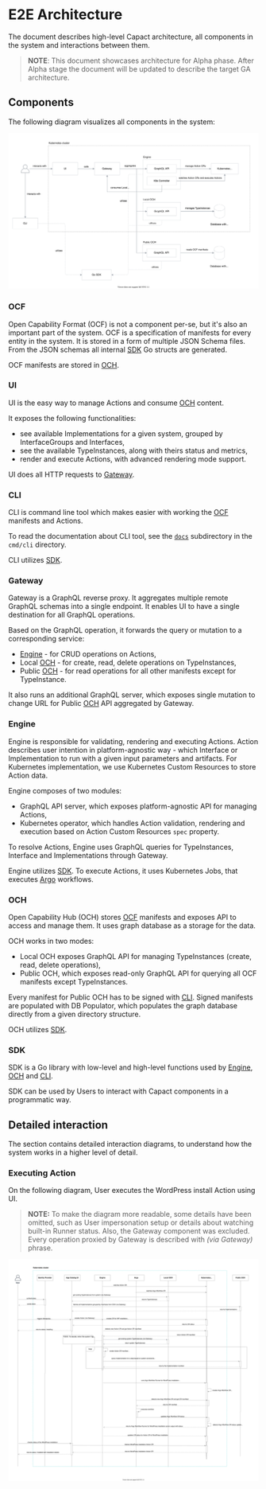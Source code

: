 # E2E Architecture

The document describes high-level Capact architecture, all components in the system and interactions between them.

> **NOTE**: This document showcases architecture for Alpha phase. After Alpha stage the document will be updated to describe the target GA architecture. 

## Components

The following diagram visualizes all components in the system:

![Components](assets/components.svg)

### OCF

Open Capability Format (OCF) is not a component per-se, but it's also an important part of the system. OCF is a specification of manifests for every entity in the system.
It is stored in a form of multiple JSON Schema files. From the JSON schemas all internal [SDK](#sdk) Go structs are generated.

OCF manifests are stored in [OCH](#och).

### UI

UI is the easy way to manage Actions and consume [OCH](#och) content.

It exposes the following functionalities:
- see available Implementations for a given system, grouped by InterfaceGroups and Interfaces,
- see the available TypeInstances, along with theirs status and metrics,
- render and execute Actions, with advanced rendering mode support.

UI does all HTTP requests to [Gateway](#gateway).

### CLI

CLI is command line tool which makes easier with working the [OCF](#ocf) manifests and Actions.

To read the documentation about CLI tool, see the [`docs`](https://github.com/capactio/capact/tree/main/cmd/cli/docs) subdirectory in the `cmd/cli` directory.

CLI utilizes [SDK](#sdk).

### Gateway

Gateway is a GraphQL reverse proxy. It aggregates multiple remote GraphQL schemas into a single endpoint. It enables UI to have a single destination for all GraphQL operations.

Based on the GraphQL operation, it forwards the query or mutation to a corresponding service:
- [Engine](#engine) - for CRUD operations on Actions,
- Local [OCH](#och) - for create, read, delete operations on TypeInstances,
- Public [OCH](#och) - for read operations for all other manifests except for TypeInstance.

It also runs an additional GraphQL server, which exposes single mutation to change URL for Public [OCH](#och) API aggregated by Gateway.

### Engine

Engine is responsible for validating, rendering and executing Actions. Action describes user intention in platform-agnostic way - which Interface or Implementation to run with a given input parameters and artifacts. For Kubernetes implementation, we use Kubernetes Custom Resources to store Action data.

Engine composes of two modules:
- GraphQL API server, which exposes platform-agnostic API for managing Actions,
- Kubernetes operator, which handles Action validation, rendering and execution based on Action Custom Resources `spec` property.

To resolve Actions, Engine uses GraphQL queries for TypeInstances, Interface and Implementations through Gateway.

Engine utilizes [SDK](#sdk). To execute Actions, it uses Kubernetes Jobs, that executes [Argo](https://github.com/argoproj/argo) workflows.

### OCH

Open Capability Hub (OCH) stores [OCF](#ocf) manifests and exposes API to access and manage them. It uses graph database as a storage for the data.

OCH works in two modes:
- Local OCH exposes GraphQL API for managing TypeInstances (create, read, delete operations),
- Public OCH, which exposes read-only GraphQL API for querying all OCF manifests except TypeInstances.

Every manifest for Public OCH has to be signed with [CLI](#cli). Signed manifests are populated with DB Populator, which populates the graph database directly from a given directory structure.

OCH utilizes [SDK](#sdk).

### SDK

SDK is a Go library with low-level and high-level functions used by [Engine](#engine), [OCH](#och) and [CLI](#cli).

SDK can be used by Users to interact with Capact components in a programmatic way.

## Detailed interaction

The section contains detailed interaction diagrams, to understand how the system works in a higher level of detail.

### Executing Action

On the following diagram, User executes the WordPress install Action using UI.

> **NOTE:** To make the diagram more readable, some details have been omitted, such as User impersonation setup or details about watching built-in Runner status. Also, the Gateway component was excluded. Every operation proxied by Gateway is described with _(via Gateway)_ phrase.

![Sequence diagram for WordPress install Action](assets/action-sequence-diagram.svg)
